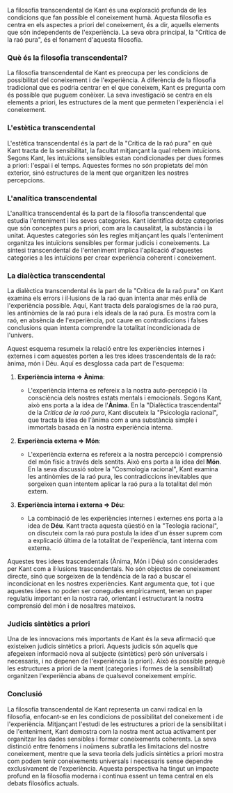 La filosofia transcendental de Kant és una exploració profunda de les condicions que fan possible el coneixement humà. Aquesta filosofia es centra en els aspectes a priori del coneixement, és a dir, aquells elements que són independents de l'experiència. La seva obra principal, la "Crítica de la raó pura", és el fonament d'aquesta filosofia.

### Què és la filosofia transcendental?

La filosofia transcendental de Kant es preocupa per les condicions de possibilitat del coneixement i de l'experiència. A diferència de la filosofia tradicional que es podria centrar en el que coneixem, Kant es pregunta com és possible que puguem conèixer. La seva investigació se centra en els elements a priori, les estructures de la ment que permeten l'experiència i el coneixement.

### L'estètica transcendental

L'estètica transcendental és la part de la "Crítica de la raó pura" en què Kant tracta de la sensibilitat, la facultat mitjançant la qual rebem intuïcions. Segons Kant, les intuïcions sensibles estan condicionades per dues formes a priori: l'espai i el temps. Aquestes formes no són propietats del món exterior, sinó estructures de la ment que organitzen les nostres percepcions.

### L'analítica transcendental

L'analítica transcendental és la part de la filosofia transcendental que estudia l'enteniment i les seves categories. Kant identifica dotze categories que són conceptes purs a priori, com ara la causalitat, la substància i la unitat. Aquestes categories són les regles mitjançant les quals l'enteniment organitza les intuïcions sensibles per formar judicis i coneixements. La síntesi transcendental de l'enteniment implica l'aplicació d'aquestes categories a les intuïcions per crear experiència coherent i coneixement.

### La dialèctica transcendental

La dialèctica transcendental és la part de la "Crítica de la raó pura" on Kant examina els errors i il·lusions de la raó quan intenta anar més enllà de l'experiència possible. Aquí, Kant tracta dels paralogismes de la raó pura, les antinòmies de la raó pura i els ideals de la raó pura. Es mostra com la raó, en absència de l'experiència, pot caure en contradiccions i falses conclusions quan intenta comprendre la totalitat incondicionada de l'univers.

Aquest esquema resumeix la relació entre les experiències internes i externes i com aquestes porten a les tres idees trascendentals de la raó: ànima, món i Déu. Aquí es desglossa cada part de l'esquema:

1. **Experiència interna => Ànima**:
   - L'experiència interna es refereix a la nostra auto-percepció i la consciència dels nostres estats mentals i emocionals. Segons Kant, això ens porta a la idea de l'**Ànima**. En la "Dialèctica trascendental" de la *Crítica de la raó pura*, Kant discuteix la "Psicologia racional", que tracta la idea de l'ànima com a una substància simple i immortals basada en la nostra experiència interna.

2. **Experiència externa => Món**:
   - L'experiència externa es refereix a la nostra percepció i comprensió del món físic a través dels sentits. Això ens porta a la idea del **Món**. En la seva discussió sobre la "Cosmologia racional", Kant examina les antinòmies de la raó pura, les contradiccions inevitables que sorgeixen quan intentem aplicar la raó pura a la totalitat del món extern.

3. **Experiència interna i externa => Déu**:
   - La combinació de les experiències internes i externes ens porta a la idea de **Déu**. Kant tracta aquesta qüestió en la "Teologia racional", on discuteix com la raó pura postula la idea d'un ésser suprem com a explicació última de la totalitat de l'experiència, tant interna com externa.

Aquestes tres idees trascendentals (Ànima, Món i Déu) són considerades per Kant com a il·lusions trascendentals. No són objectes de coneixement directe, sinó que sorgeixen de la tendència de la raó a buscar el incondicionat en les nostres experiències. Kant argumenta que, tot i que aquestes idees no poden ser conegudes empíricament, tenen un paper regulatiu important en la nostra raó, orientant i estructurant la nostra comprensió del món i de nosaltres mateixos.

### Judicis sintètics a priori

Una de les innovacions més importants de Kant és la seva afirmació que existeixen judicis sintètics a priori. Aquests judicis són aquells que afegeixen informació nova al subjecte (sintètics) però són universals i necessaris, i no depenen de l'experiència (a priori). Això és possible perquè les estructures a priori de la ment (categories i formes de la sensibilitat) organitzen l'experiència abans de qualsevol coneixement empíric.

### Conclusió

La filosofia transcendental de Kant representa un canvi radical en la filosofia, enfocant-se en les condicions de possibilitat del coneixement i de l'experiència. Mitjançant l'estudi de les estructures a priori de la sensibilitat i de l'enteniment, Kant demostra com la nostra ment actua activament per organitzar les dades sensibles i formar coneixements coherents. La seva distinció entre fenòmens i noümens subratlla les limitacions del nostre coneixement, mentre que la seva teoria dels judicis sintètics a priori mostra com podem tenir coneixements universals i necessaris sense dependre exclusivament de l'experiència. Aquesta perspectiva ha tingut un impacte profund en la filosofia moderna i continua essent un tema central en els debats filosòfics actuals.

